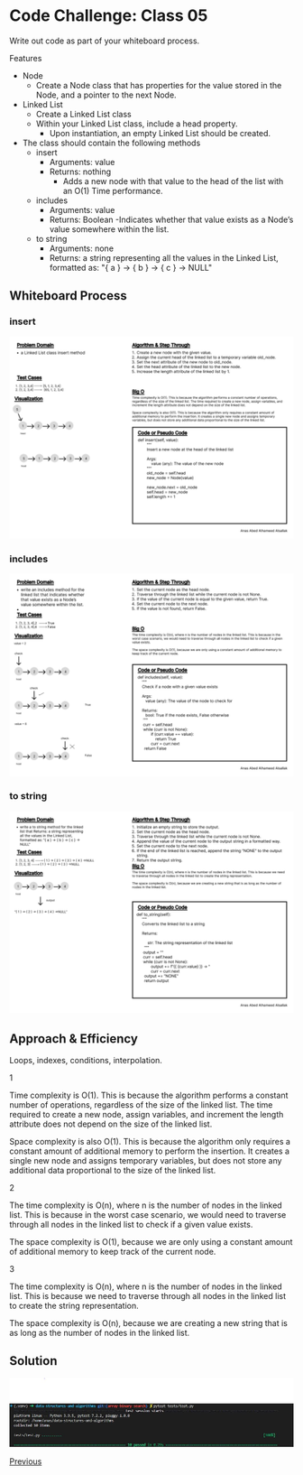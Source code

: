 # Code Challenge: Class 05

Write out code as part of your whiteboard process.

Features

- Node
  - Create a Node class that has properties for the value stored in the Node, and a pointer to the next Node.
- Linked List
  - Create a Linked List class
  - Within your Linked List class, include a head property.
    - Upon instantiation, an empty Linked List should be created.
- The class should contain the following methods
  - insert
    - Arguments: value
    - Returns: nothing
      - Adds a new node with that value to the head of the list with an O(1) Time performance.
  - includes
    - Arguments: value
    - Returns: Boolean
            -Indicates whether that value exists as a Node’s value somewhere within the list.
  - to string
    - Arguments: none
    - Returns: a string representing all the values in the Linked List, formatted as:
        "{ a } -> { b } -> { c } -> NULL"

## Whiteboard Process

### insert

![Whiteboard 4](../assets/Wireframe-4.jpg "whiteboard")

### includes

![Whiteboard 5](../assets/Wireframe-5.jpg "whiteboard")

### to string

![Whiteboard 6](../assets/Wireframe-6.jpg "whiteboard")

## Approach & Efficiency

Loops, indexes, conditions, interpolation.

1

Time complexity is O(1). This is because the algorithm performs a constant number of operations, regardless of the size of the linked list. The time required to create a new node, assign variables, and increment the length attribute does not depend on the size of the linked list.

Space complexity is also O(1). This is because the algorithm only requires a constant amount of additional memory to perform the insertion. It creates a single new node and assigns temporary variables, but does not store any additional data proportional to the size of the linked list.

2

The time complexity is O(n), where n is the number of nodes in the linked list. This is because in the worst case scenario, we would need to traverse through all nodes in the linked list to check if a given value exists.

The space complexity is O(1), because we are only using a constant amount of additional memory to keep track of the current node.

3

The time complexity is O(n), where n is the number of nodes in the linked list. This is because we need to traverse through all nodes in the linked list to create the string representation.

The space complexity is O(n), because we are creating a new string that is as long as the number of nodes in the linked list.

## Solution

![Run](../assets/run3.jpg "run")

[Previous](../array_insert_shift/README.md)
